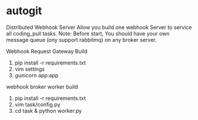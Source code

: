 # autogit
Distributed  Webhook Server
Allow you build one webhook Server to service all coding_pull tasks.
Note: Before start, You should have your own message queue (ony support rabbitmq) on any broker server.

Webhook Request Gateway Build
1. pip install -r requirements.txt
2. vim settings
3. gunicorn app:app

webhook broker worker build
1. pip install -r requirements.txt
2. vim task/config.py
3. cd task & python worker.py
